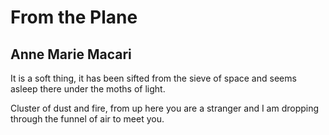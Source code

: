 # From the Plane
## Anne Marie Macari
It is a soft thing, it has been sifted
from the sieve of space and seems
asleep there under the moths of light.

Cluster of dust and fire, from up here
you are a stranger and I am dropping
through the funnel of air to meet you.